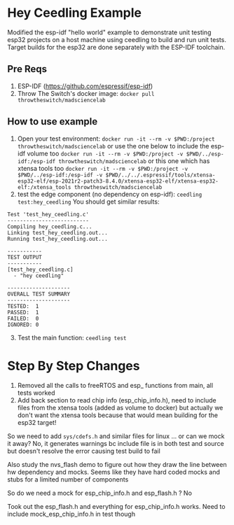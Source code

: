 # Hey Ceedling Example

Modified the esp-idf "hello world" example to demonstrate unit testing esp32 projects on a host machine using ceedling to build and run unit tests. Target builds for the esp32 are done separately with the ESP-IDF toolchain.

## Pre Reqs
1. ESP-IDF (https://github.com/espressif/esp-idf)
2. Throw The Switch's docker image: `docker pull throwtheswitch/madsciencelab`

## How to use example

1. Open your test environment: `docker run -it --rm -v $PWD:/project throwtheswitch/madsciencelab` or use the one below to include the esp-idf volume too `docker run -it --rm -v $PWD:/project -v $PWD/../esp-idf:/esp-idf throwtheswitch/madsciencelab` or this one which has xtensa tools too `docker run -it --rm -v $PWD:/project -v $PWD/../esp-idf:/esp-idf -v $PWD/../../.espressif/tools/xtensa-esp32-elf/esp-2021r2-patch3-8.4.0/xtensa-esp32-elf/xtensa-esp32-elf:/xtensa_tools throwtheswitch/madsciencelab`
2. test the edge component (no dependency on esp-idf): `ceedling test:hey_ceedling`
You should get similar results:
~~~
Test 'test_hey_ceedling.c'
--------------------------
Compiling hey_ceedling.c...
Linking test_hey_ceedling.out...
Running test_hey_ceedling.out...

-----------
TEST OUTPUT
-----------
[test_hey_ceedling.c]
  - "hey ceedling"

--------------------
OVERALL TEST SUMMARY
--------------------
TESTED:  1
PASSED:  1
FAILED:  0
IGNORED: 0
~~~

3. Test the main function: `ceedling test`


# Step By Step Changes 
1. Removed all the calls to freeRTOS and esp_ functions from main, all tests  worked
2. Add back section to read chip info (esp_chip_info.h), need to include files from the xtensa tools (added as volume to docker) but actually we don't want the xtensa tools because that would mean building for the esp32 target! 

So we need to add `sys/cdefs.h` and similar files for linux 
... or can we mock it away? No, it generates warnings bc include file is in both test and source but doesn't resolve the error causing test build to fail

Also study the nvs_flash demo to figure out how they draw the line between hw dependency and mocks. Seems like they have hard coded mocks and stubs for a limited number of components

So do we need a mock for esp_chip_info.h and esp_flash.h ? No

Took out the esp_flash.h and everything for esp_chip_info.h works. Need to include mock_esp_chip_info.h in test though




